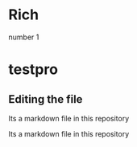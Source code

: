 # Rich
number 1
# testpro

## Editing the file
Its a markdown file in this repository

Its a markdown file in this repository
